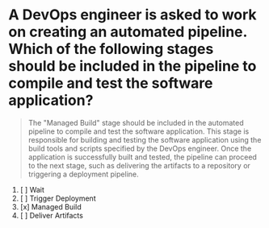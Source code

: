 # A DevOps engineer is asked to work on creating an automated pipeline. Which of the following stages should be included in the pipeline to compile and test the software application?

> The "Managed Build" stage should be included in the automated pipeline to compile and test the software application. This stage is responsible for building and testing the software application using the build tools and scripts specified by the DevOps engineer. Once the application is successfully built and tested, the pipeline can proceed to the next stage, such as delivering the artifacts to a repository or triggering a deployment pipeline.

1. [ ] Wait
1. [ ] Trigger Deployment
1. [x] Managed Build
1. [ ] Deliver Artifacts